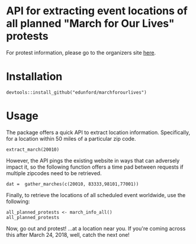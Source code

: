 # API for extracting event locations of all planned "March for Our Lives" protests

For protest information, please go to the organizers site [here](https://event.marchforourlives.com/event/march-our-lives-events/search/).

# Installation 
```
devtools::install_github("edunford/marchforourlives")
```

# Usage

The package offers a quick API to extract location information. Specifically, for a location within 50 miles of a particular zip code. 

```
extract_march(20010)
```


However, the API pings the existing website in ways that can adversely impact it, so the following function offers a time pad between requests if multiple zipcodes need to be retrieved. 

```
dat =  gather_marches(c(20010, 83333,98101,77001))
```


Finally, to retrieve the locations of all scheduled event worldwide, use the following:

```
all_planned_protests <- march_info_all()
all_planned_protests
```

Now, go out and protest! ...at a location near you. If you're coming across this after March 24, 2018, well, catch the next one!

